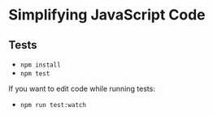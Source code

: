 # Simplifying JavaScript Code

## Tests
- `npm install`
- `npm test`

If you want to edit code while running tests:
- `npm run test:watch`
